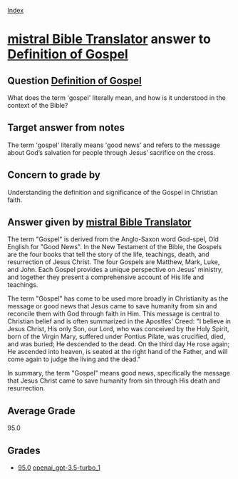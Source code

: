 
[Index](../../../index.md)
# [mistral Bible Translator](../../answering_models/mistral_Bible_Translator.md) answer to [Definition of Gospel](../../questions/Definition_of_Gospel.md)

## Question [Definition of Gospel](../../questions/Definition_of_Gospel.md)
What does the term 'gospel' literally mean, and how is it understood in the context of the Bible?

## Target answer from notes
The term 'gospel' literally means 'good news' and refers to the message about God’s salvation for people through Jesus’ sacrifice on the cross.

## Concern to grade by
Understanding the definition and significance of the Gospel in Christian faith.

## Answer given by [mistral Bible Translator](../../answering_models/mistral_Bible_Translator.md)
 The term "Gospel" is derived from the Anglo-Saxon word God-spel, Old English for "Good News". In the New Testament of the Bible, the Gospels are the four books that tell the story of the life, teachings, death, and resurrection of Jesus Christ. The four Gospels are Matthew, Mark, Luke, and John. Each Gospel provides a unique perspective on Jesus' ministry, and together they present a comprehensive account of His life and teachings.

The term "Gospel" has come to be used more broadly in Christianity as the message or good news that Jesus came to save humanity from sin and reconcile them with God through faith in Him. This message is central to Christian belief and is often summarized in the Apostles' Creed: "I believe in Jesus Christ, His only Son, our Lord, who was conceived by the Holy Spirit, born of the Virgin Mary, suffered under Pontius Pilate, was crucified, died, and was buried; He descended to the dead. On the third day He rose again; He ascended into heaven, is seated at the right hand of the Father, and will come again to judge the living and the dead."

In summary, the term "Gospel" means good news, specifically the message that Jesus Christ came to save humanity from sin through His death and resurrection.

## Average Grade
95.0

## Grades
 * [95.0](./Definition_of_Gospel_grades/openai_gpt-3.5-turbo_1.md) [openai_gpt-3.5-turbo_1](../../grading_models/openai_gpt-3.5-turbo_1.md)
